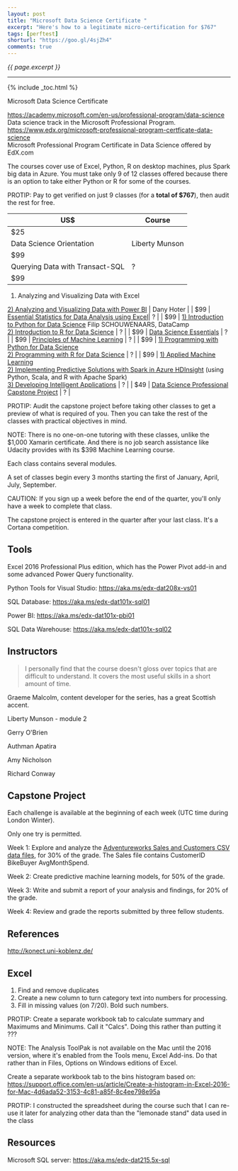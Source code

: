 ```yaml
---
layout: post
title: "Microsoft Data Science Certificate "
excerpt: "Here's how to a legitimate micro-certification for $767"
tags: [perftest]
shorturl: "https://goo.gl/4sjZh4"
comments: true
---
```

<i>{{ page.excerpt }}</i>
<hr />

{% include _toc.html %}

Microsoft Data Science Certificate 

<a target="_blank" href="https://academy.microsoft.com/en-us/professional-program/data-science/">
https://academy.microsoft.com/en-us/professional-program/data-science</a><br />
Data science track in the Microsoft Professional Program.

<a target="_blank" href="https://www.edx.org/microsoft-professional-program-certficate-data-science">
https://www.edx.org/microsoft-professional-program-certficate-data-science</a><br />
Microsoft Professional Program Certificate in Data Science offered by EdX.com

The courses cover use of Excel, Python, R on desktop machines, plus Spark big data in Azure.
You must take only 9 of 12 classes offered 
because there is an option to take either Python or R
for some of the courses.

   PROTIP: Pay to get verified on just 9 classes (for a <strong>total of $767</strong>), 
   then audit the rest for free.

| US$ | Course |
| --- | ------ |
| $25 | <a target="_blank" href="https://www.edx.org/course/data-science-orientation-microsoft-dat101x">
Data Science Orientation</a> | Liberty Munson |
| $99 | <a target="_blank" href="https://www.edx.org/course/querying-transact-sql-microsoft-dat201x-6">
Querying Data with Transact-SQL</a> | ? |
| $99 | <a target="_blank" href="https://www.edx.org/course/analyzing-visualizing-data-excel-microsoft-dat206x-5">
1) Analyzing and Visualizing Data with Excel</a> <br />
<a target="_blank" href="https://www.edx.org/course/analyzing-visualizing-data-power-bi-microsoft-dat207x-0">
2) Analyzing and Visualizing Data with Power BI</a> | Dany Hoter |
| $99 | <a target="_blank" href="https://www.edx.org/course/essential-statistics-data-analysis-using-microsoft-dat222x">
Essential Statistics for Data Analysis using Excel</a>| ? |
| $99 | <a target="_blank" href="https://www.edx.org/course/introduction-python-data-science-microsoft-dat208x-1">
1) Introduction to Python for Data Science</a> Filip SCHOUWENAARS, DataCamp<br />
<a target="_blank" href="https://www.edx.org/course/introduction-r-data-science-microsoft-dat204x">
2) Introduction to R for Data Science</a> | ? |
| $99 | <a target="_blank" href="https://www.edx.org/course/data-science-essentials-microsoft-dat203-1x">
Data Science Essentials</a> | ? |
| $99 | <a target="_blank" href="https://www.edx.org/course/principles-machine-learning-microsoft-dat203-2x">
Principles of Machine Learning</a> | ? |
| $99 | <a target="_blank" href="https://www.edx.org/course/programming-python-data-science-microsoft-dat210x-1">
1) Programming with Python for Data Science</a><br />
<a target="_blank" href="https://www.edx.org/course/programming-r-data-science-microsoft-dat209x">
2) Programming with R for Data Science</a> | ? |
| $99 | <a target="_blank" href="https://www.edx.org/course/applied-machine-learning-microsoft-dat203-3x">
1) Applied Machine Learning</a><br />
<a target="_blank" href="https://www.edx.org/course/implementing-predictive-solutions-spark-microsoft-dat202-3x">
2) Implementing Predictive Solutions with Spark in Azure HDInsight</a> 
(using Python, Scala, and R with Apache Spark)<br />
<a target="_blank" href="https://www.edx.org/course/developing-intelligent-apps-microsoft-dat211x-0">
3) Developing Intelligent Applications</a> | ? |
| $49 | <a target="_blank" href="https://www.edx.org/course/data-science-professional-project-microsoft-dat102x-2">Data Science Professional Capstone Project</a> | ? |

   PROTIP: Audit the capstone project before taking other classes to get a preview of what is required of you.
   Then you can take the rest of the classes with practical objectives in mind.

NOTE: There is no one-on-one tutoring with these classes, unlike 
the $1,000 Xamarin certificate. And there is no job search assistance like Udacity provides
with its $398 Machine Learning course.

Each class contains several modules.

A set of classes begin every 3 months starting the first of January, April, July, September.

   CAUTION: If you sign up a week before the end of the quarter, you'll only have a week to complete that class.

The capstone project is entered in the quarter after your last class.
It's a Cortana competition.


## Tools

Excel 2016 Professional Plus edition, which has the Power Pivot add-in and some advanced Power Query functionality.

Python Tools for Visual Studio: https://aka.ms/edx-dat208x-vs01

SQL Database: https://aka.ms/edx-dat101x-sql01 

Power BI: https://aka.ms/edx-dat101x-pbi01 

SQL Data Warehouse: https://aka.ms/edx-dat101x-sql02


## Instructors

> I personally find that the course doesn't gloss over topics that are difficult to understand.
It covers the most useful skills in a short amount of time.



Graeme Malcolm, content developer for the series, has a great Scottish accent.

Liberty Munson - module 2

Gerry O'Brien

Authman Apatira

Amy Nicholson

Richard Conway


<a name="Capstone"></a>

## Capstone Project

Each challenge is available at the beginning of each week (UTC time during London Winter).

Only one try is permitted.

Week 1: Explore and analyze the <a target="_blank" href="https://d37djvu3ytnwxt.cloudfront.net/assets/courseware/v1/d12a128aa3aa1072fbff76da3557c6a2/asset-v1:Microsoft+DAT102x+2T2017+type@asset+block/AWCustomers.zip">
Adventureworks Sales and Customers CSV data files</a>, for 30% of the grade.
The Sales file contains CustomerID	BikeBuyer	AvgMonthSpend.

Week 2: Create predictive machine learning models, for 50% of the grade.

Week 3: Write and submit a report of your analysis and findings, for 20% of the grade.

Week 4: Review and grade the reports submitted by three fellow students. 


## References

http://konect.uni-koblenz.de/

## Excel

1. Find and remove duplicates
2. Create a new column to turn category text into numbers for processing.
3. Fill in missing values (on 7/20). Bold such numbers.

PROTIP: Create a separate workbook tab to calculate summary and Maximums and Minimums.
Call it "Calcs". Doing this rather than putting it ???

NOTE: The Analysis ToolPak is not available on the Mac until the 2016 version,
where it's enabled from the Tools menu, Excel Add-ins. Do that rather than in
Files, Options on Windows editions of Excel.

Create a separate workbook tab to 
the bins histogram based on:
https://support.office.com/en-us/article/Create-a-histogram-in-Excel-2016-for-Mac-4d6ada52-3153-4c81-a85f-8c4ee798e95a

PROTIP: I constructed the spreadsheet during the course such that I can re-use it later
for analyzing other data than the "lemonade stand" data used in the class


## Resources

Microsoft SQL server: https://aka.ms/edx-dat215.5x-sql